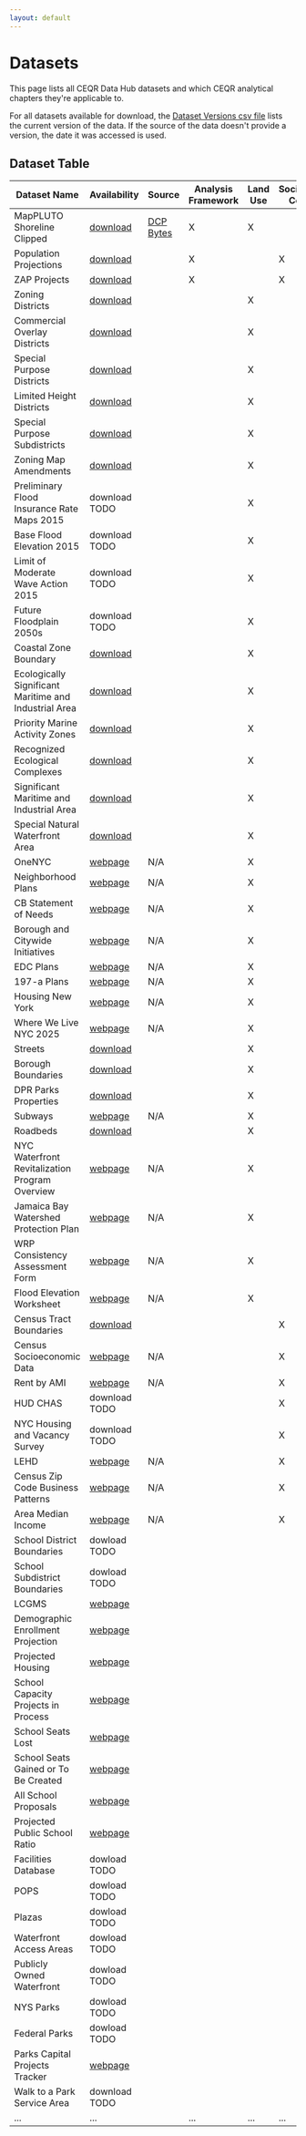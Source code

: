 ```yaml
---
layout: default
---
```


# Datasets

This page lists all CEQR Data Hub datasets and which CEQR analytical chapters they're applicable to.

For all datasets available for download, the [Dataset Versions csv file](https://nyc3.digitaloceanspaces.com/ceqr-data-hub/latest/dataset_versions.csv) lists the current version of the data. If the source of the data doesn't provide a version, the date it was accessed is used.

## Dataset Table

| Dataset Name                                          | Availability                                                                                                                             | Source                                                                                                                | Analysis Framework | Land Use | Socioeconomic Conditions | Community Facilities | Open Space |
| ----------------------------------------------------- | ---------------------------------------------------------------------------------------------------------------------------------------- | --------------------------------------------------------------------------------------------------------------------- | ------------------ | -------- | ------------------------ | -------------------- | ---------- |
| MapPLUTO Shoreline Clipped                            | [download](https://nyc3.digitaloceanspaces.com/ceqr-data-hub/latest/dcp_mappluto_clipped.shp.zip)                                        | <a href="https://www.nyc.gov/site/planning/data-maps/open-data/dwn-pluto-mappluto.page" target="_blank">DCP Bytes</a> | X                  | X        |                          |                      |            |
| Population Projections                                | [download](https://nyc3.digitaloceanspaces.com/ceqr-data-hub/latest/dcp_population_projects.xlsx)                                        |                                                                                                                       | X                  |          | X                        | X                    | X          |
| ZAP Projects                                          | [download](https://nyc3.digitaloceanspaces.com/ceqr-data-hub/latest/zap/zapprojects_20250203csv.zip)                                     |                                                                                                                       | X                  |          | X                        |                      | X          |
| Zoning Districts                                      | [download](https://nyc3.digitaloceanspaces.com/ceqr-data-hub/latest/dcp_zoningdistricts.shp.zip)                                         |                                                                                                                       |                    | X        |                          |                      |            |
| Commercial Overlay Districts                          | [download](https://nyc3.digitaloceanspaces.com/ceqr-data-hub/latest/dcp_commercialoverlay.shp.zip)                                       |                                                                                                                       |                    | X        |                          |                      |            |
| Special Purpose Districts                             | [download](https://nyc3.digitaloceanspaces.com/ceqr-data-hub/latest/dcp_specialpurpose.shp.zip)                                          |                                                                                                                       |                    | X        |                          |                      |            |
| Limited Height Districts                              | [download](https://nyc3.digitaloceanspaces.com/ceqr-data-hub/latest/dcp_limitedheight.shp.zip)                                           |                                                                                                                       |                    | X        |                          |                      |            |
| Special Purpose Subdistricts                          | [download](https://nyc3.digitaloceanspaces.com/ceqr-data-hub/latest/dcp_specialpurposesubdistricts.shp.zip)                              |                                                                                                                       |                    | X        |                          |                      |            |
| Zoning Map Amendments                                 | [download](https://nyc3.digitaloceanspaces.com/ceqr-data-hub/latest/dcp_zoningmapamendments.shp.zip)                                     |                                                                                                                       |                    | X        |                          |                      |            |
| Preliminary Flood Insurance Rate Maps 2015            | download TODO                                                                                                                            |                                                                                                                       |                    | X        |                          |                      |            |
| Base Flood Elevation 2015                             | download TODO                                                                                                                            |                                                                                                                       |                    | X        |                          |                      |            |
| Limit of Moderate Wave Action 2015                    | download TODO                                                                                                                            |                                                                                                                       |                    | X        |                          |                      |            |
| Future Floodplain 2050s                               | download TODO                                                                                                                            |                                                                                                                       |                    | X        |                          |                      |            |
| Coastal Zone Boundary                                 | [download](https://nyc3.digitaloceanspaces.com/ceqr-data-hub/latest/dcp_wrp_coastal_zone_boundary.shp.zip)                               |                                                                                                                       |                    | X        |                          |                      |            |
| Ecologically Significant Maritime and Industrial Area | [download](https://nyc3.digitaloceanspaces.com/ceqr-data-hub/latest/dcp_wrp_ecologically_sensitive_maritime_and_industrial_area.shp.zip) |                                                                                                                       |                    | X        |                          |                      |            |
| Priority Marine Activity Zones                        | [download](https://nyc3.digitaloceanspaces.com/ceqr-data-hub/latest/dcp_wrp_priority_marine_activity_zones.shp.zip)                      |                                                                                                                       |                    | X        |                          |                      |            |
| Recognized Ecological Complexes                       | [download](https://nyc3.digitaloceanspaces.com/ceqr-data-hub/latest/dcp_wrp_recognized_ecological_complexes.shp.zip)                     |                                                                                                                       |                    | X        |                          |                      |            |
| Significant Maritime and Industrial Area              | [download](https://nyc3.digitaloceanspaces.com/ceqr-data-hub/latest/dcp_wrp_significant_maritime_and_industrial_area.shp.zip)            |                                                                                                                       |                    | X        |                          |                      |            |
| Special Natural Waterfront Area                       | [download](https://nyc3.digitaloceanspaces.com/ceqr-data-hub/latest/dcp_wrp_special_natural_waterfront_areas.shp.zip)                    |                                                                                                                       |                    | X        |                          |                      |            |
| OneNYC                                                | <a href="https://climate.cityofnewyork.us/reports/onenyc-2050/" target="_blank">webpage</a>                                              | N/A                                                                                                                   |                    | X        |                          |                      |            |
| Neighborhood Plans                                    | <a href="https://www.nyc.gov/site/hpd/services-and-information/neighborhood-planning.page" target="_blank">webpage</a>                   | N/A                                                                                                                   |                    | X        |                          |                      |            |
| CB Statement of Needs                                 | <a href="https://communityprofiles.planning.nyc.gov/" target="_blank">webpage</a>                                                        | N/A                                                                                                                   |                    | X        |                          |                      |            |
| Borough and Citywide Initiatives                      | <a href="https://www.nyc.gov/site/planning/plans/city-wide.page" target="_blank">webpage</a>                                             | N/A                                                                                                                   |                    | X        |                          |                      |            |
| EDC Plans                                             | <a href="https://edc.nyc/explore-our-work" target="_blank">webpage</a>                                                                   | N/A                                                                                                                   |                    | X        |                          |                      |            |
| 197-a Plans                                           | <a href="https://www.nyc.gov/site/planning/community/community-based-planning.page" target="_blank">webpage</a>                          | N/A                                                                                                                   |                    | X        |                          |                      |            |
| Housing New York                                      | <a href="https://www.nyc.gov/site/housing/index.page" target="_blank">webpage</a>                                                        | N/A                                                                                                                   |                    | X        |                          |                      |            |
| Where We Live NYC 2025                                | <a href="https://wherewelive.cityofnewyork.us/" target="_blank">webpage</a>                                                              | N/A                                                                                                                   |                    | X        |                          |                      |            |
| Streets                                               | [download](https://nyc3.digitaloceanspaces.com/ceqr-data-hub/latest/dcp_lion.shp.zip)                                                    |                                                                                                                       |                    | X        |                          |                      |            |
| Borough Boundaries                                    | [download](https://nyc3.digitaloceanspaces.com/ceqr-data-hub/latest/dcp_boroboundaries.shp.zip)                                          |                                                                                                                       |                    | X        |                          |                      |            |
| DPR Parks Properties                                  | [download](https://nyc3.digitaloceanspaces.com/ceqr-data-hub/latest/dpr_parksproperties.shp.zip)                                         |                                                                                                                       |                    | X        |                          |                      | X          |
| Subways                                               | <a href="https://www.mta.info/developers" target="_blank">webpage</a>                                                                    | N/A                                                                                                                   |                    | X        |                          |                      |            |
| Roadbeds                                              | [download](https://nyc3.digitaloceanspaces.com/ceqr-data-hub/latest/doitt_roadbed.shp.zip)                                               |                                                                                                                       |                    | X        |                          |                      |            |
| NYC Waterfront Revitalization Program Overview        | <a href="https://www.nyc.gov/site/planning/planning-level/waterfront/wrp/wrp.page" target="_blank">webpage</a>                           | N/A                                                                                                                   |                    | X        |                          |                      |            |
| Jamaica Bay Watershed Protection Plan                 | <a href="https://www.nyc.gov/assets/oec/Jamaica_Bay_Watershed_Protection_Plan.pdf" target="_blank">webpage</a>                           | N/A                                                                                                                   |                    | X        |                          |                      |            |
| WRP Consistency Assessment Form                       | <a href="https://www.nyc.gov/assets/planning/download/pdf/applicants/wrp/wrpform2016.pdf" target="_blank">webpage</a>                    | N/A                                                                                                                   |                    | X        |                          |                      |            |
| Flood Elevation Worksheet                             | <a href="https://www.nyc.gov/site/planning/planning-level/waterfront/wrp/wrp.page" target="_blank">webpage</a>                           | N/A                                                                                                                   |                    | X        |                          |                      |            |
| Census Tract Boundaries                               | [download](https://nyc3.digitaloceanspaces.com/ceqr-data-hub/latest/dcp_ct2020_wi.shp.zip)                                               |                                                                                                                       |                    |          | X                        | X                    | X          |
| Census Socioeconomic Data                             | <a href="https://popfactfinder.planning.nyc.gov" target="_blank">webpage</a>                                                             | N/A                                                                                                                   |                    |          | X                        |                      | X          |
| Rent by AMI                                           | <a href="https://www.nyc.gov/site/hpd/services-and-information/area-median-income.page" target="_blank">webpage</a>                      | N/A                                                                                                                   |                    |          | X                        |                      |            |
| HUD CHAS                                              | download TODO                                                                                                                            |                                                                                                                       |                    |          | X                        |                      |            |
| NYC Housing and Vacancy Survey                        | download TODO                                                                                                                            |                                                                                                                       |                    |          | X                        |                      |            |
| LEHD                                                  | <a href="https://lehd.ces.census.gov/data/#lodes" target="_blank">webpage</a>                                                            | N/A                                                                                                                   |                    |          | X                        |                      |            |
| Census Zip Code Business Patterns                     | <a href="https://www.census.gov/data/developers/data-sets/cbp-zbp/zbp-api.html" target="_blank">webpage</a>                              | N/A                                                                                                                   |                    |          | X                        |                      |            |
| Area Median Income                                    | <a href="https://www.nyc.gov/site/hpd/services-and-information/area-median-income.page" target="_blank">webpage</a>                      | N/A                                                                                                                   |                    |          | X                        |                      |            |
| School District Boundaries                            | dowload TODO                                                                                                                             |                                                                                                                       |                    |          |                          | X                    |            |
| School Subdistrict Boundaries                         | dowload TODO                                                                                                                             |                                                                                                                       |                    |          |                          | X                    |            |
| LCGMS                                                 | <a href="nycenet.edu/PublicApps/LCGMS.aspx" target="_blank">webpage</a>                                                                  |                                                                                                                       |                    |          |                          | X                    |            |
| Demographic Enrollment Projection                     | <a href="https://www.nycsca.org/Community/Capital-Plan-Reports-Data#Local-Law-167-Reports-352" target="_blank">webpage</a>               |                                                                                                                       |                    |          |                          | X                    |            |
| Projected Housing                                     | <a href="https://www.nycsca.org/Community/Capital-Plan-Reports-Data#Local-Law-167-Reports-352" target="_blank">webpage</a>               |                                                                                                                       |                    |          |                          | X                    |            |
| School Capacity Projects in Process                   | <a href="https://www.nycsca.org/Community/Capital-Plan-Reports-Data#Local-Law-167-Reports-352" target="_blank">webpage</a>               |                                                                                                                       |                    |          |                          | X                    |            |
| School Seats Lost                                     | <a href="https://www.nycsca.org/Community/Capital-Plan-Reports-Data#Local-Law-167-Reports-352" target="_blank">webpage</a>               |                                                                                                                       |                    |          |                          | X                    |            |
| School Seats Gained or To Be Created                  | <a href="https://www.nycsca.org/Community/Capital-Plan-Reports-Data#Local-Law-167-Reports-352" target="_blank">webpage</a>               |                                                                                                                       |                    |          |                          | X                    |            |
| All School Proposals                                  | <a href="https://www.nycsca.org/Community/Capital-Plan-Reports-Data#Housing-Projections-70" target="_blank">webpage</a>                  |                                                                                                                       |                    |          |                          | X                    |            |
| Projected Public School Ratio                         | <a href="https://www.nycsca.org/Community/Capital-Plan-Reports-Data#Housing-Projections-70" target="_blank">webpage</a>                  |                                                                                                                       |                    |          |                          | X                    |            |
| Facilities Database                                   | dowload TODO                                                                                                                             |                                                                                                                       |                    |          |                          | X                    |            |
| POPS                                                  | dowload TODO                                                                                                                             |                                                                                                                       |                    |          |                          |                      | X          |
| Plazas                                                | dowload TODO                                                                                                                             |                                                                                                                       |                    |          |                          |                      | X          |
| Waterfront Access Areas                               | dowload TODO                                                                                                                             |                                                                                                                       |                    |          |                          |                      | X          |
| Publicly Owned Waterfront                             | dowload TODO                                                                                                                             |                                                                                                                       |                    |          |                          |                      | X          |
| NYS Parks                                             | dowload TODO                                                                                                                             |                                                                                                                       |                    |          |                          |                      | X          |
| Federal Parks                                         | dowload TODO                                                                                                                             |                                                                                                                       |                    |          |                          |                      | X          |
| Parks Capital Projects Tracker                        | <a href="https://www.nycgovparks.org/planning-and-building/capital-project-tracker/upcoming" target="_blank">webpage</a>                 |                                                                                                                       |                    |          |                          |                      | X          |
| Walk to a Park Service Area                           | download TODO                                                                                                                            |                                                                                                                       |                    |          |                          |                      | X          |
| ...                                                   | ...                                                                                                                                      |                                                                                                                       | ...                | ...      | ...                      |
